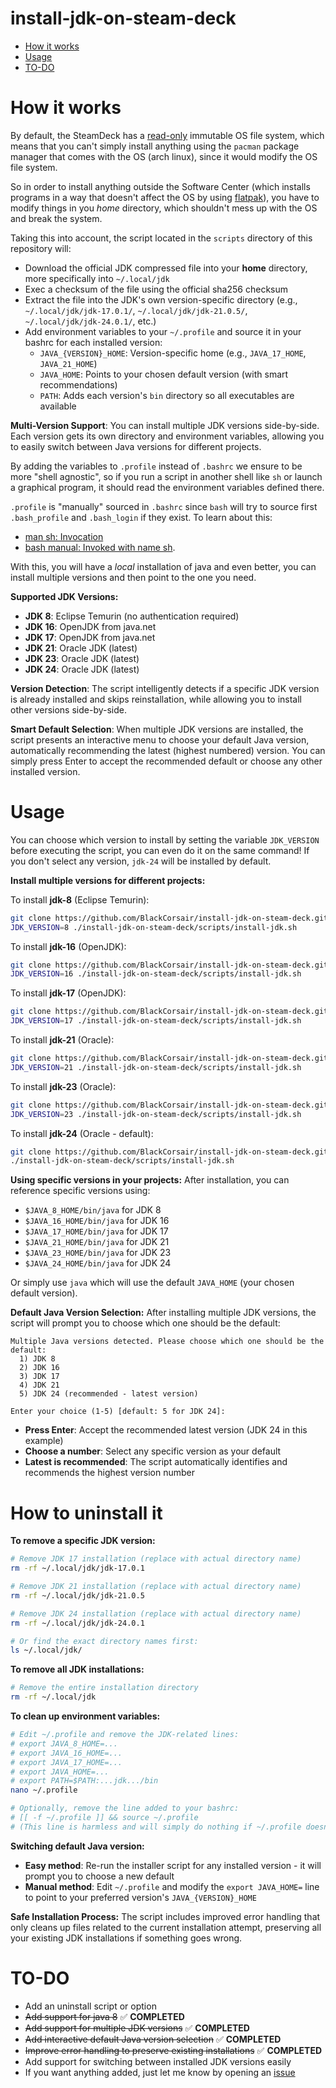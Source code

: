 install-jdk-on-steam-deck
=========================

<!--ts-->
* [How it works](#how-it-works)
* [Usage](#usage)
* [TO-DO](#to-do)
<!--te-->

How it works
============
By default, the SteamDeck has a [read-only][1] immutable OS file system, which means that you can't simply
install anything using the `pacman` package manager that comes with the OS (arch linux), since it would modify
the OS file system.

So in order to install anything outside the Software Center (which installs programs in a way that doesn't affect
the OS by using [flatpak][2]), you have to modify things in you *home* directory, which shouldn't mess up with the OS
and break the system.

Taking this into account, the script located in the `scripts` directory of this repository will:
* Download the official JDK compressed file into your **home** directory, more specifically into `~/.local/jdk`
* Exec a checksum of the file using the official sha256 checksum
* Extract the file into the JDK's own version-specific directory (e.g., `~/.local/jdk/jdk-17.0.1/`, `~/.local/jdk/jdk-21.0.5/`, `~/.local/jdk/jdk-24.0.1/`, etc.)
* Add environment variables to your `~/.profile` and source it in your bashrc for each installed version:
    * `JAVA_{VERSION}_HOME`: Version-specific home (e.g., `JAVA_17_HOME`, `JAVA_21_HOME`)
    * `JAVA_HOME`: Points to your chosen default version (with smart recommendations)
    * `PATH`: Adds each version's `bin` directory so all executables are available

**Multi-Version Support**: You can install multiple JDK versions side-by-side. Each version gets its own directory and environment variables, allowing you to easily switch between Java versions for different projects.

By adding the variables to `.profile` instead of `.bashrc` we ensure to be more "shell agnostic", so if you run
a script in another shell like `sh` or launch a graphical program, it should read the environment variables defined there.

`.profile` is "manually" sourced in `.bashrc` since `bash` will try to source first `.bash_profile` and `.bash_login` if they exist.
To learn about this:
* [man sh: Invocation][4]
* [bash manual: Invoked with name sh][5].

With this, you will have a *local* installation of java and even better, you can install multiple versions and then point
to the one you need.

**Supported JDK Versions:**
* **JDK 8**: Eclipse Temurin (no authentication required)
* **JDK 16**: OpenJDK from java.net
* **JDK 17**: OpenJDK from java.net
* **JDK 21**: Oracle JDK (latest)
* **JDK 23**: Oracle JDK (latest) 
* **JDK 24**: Oracle JDK (latest)

**Version Detection**: The script intelligently detects if a specific JDK version is already installed and skips reinstallation, while allowing you to install other versions side-by-side.

**Smart Default Selection**: When multiple JDK versions are installed, the script presents an interactive menu to choose your default Java version, automatically recommending the latest (highest numbered) version. You can simply press Enter to accept the recommended default or choose any other installed version.

Usage
=====

You can choose which version to install by setting the variable `JDK_VERSION` before executing the script, you can
even do it on the same command! If you don't select any version, `jdk-24` will be installed by default.

**Install multiple versions for different projects:**

To install **jdk-8** (Eclipse Temurin):
```bash
git clone https://github.com/BlackCorsair/install-jdk-on-steam-deck.git && \
JDK_VERSION=8 ./install-jdk-on-steam-deck/scripts/install-jdk.sh
```

To install **jdk-16** (OpenJDK):
```bash
git clone https://github.com/BlackCorsair/install-jdk-on-steam-deck.git && \
JDK_VERSION=16 ./install-jdk-on-steam-deck/scripts/install-jdk.sh
```

To install **jdk-17** (OpenJDK):
```bash
git clone https://github.com/BlackCorsair/install-jdk-on-steam-deck.git && \
JDK_VERSION=17 ./install-jdk-on-steam-deck/scripts/install-jdk.sh
```

To install **jdk-21** (Oracle):
```bash
git clone https://github.com/BlackCorsair/install-jdk-on-steam-deck.git && \
JDK_VERSION=21 ./install-jdk-on-steam-deck/scripts/install-jdk.sh
```

To install **jdk-23** (Oracle):
```bash
git clone https://github.com/BlackCorsair/install-jdk-on-steam-deck.git && \
JDK_VERSION=23 ./install-jdk-on-steam-deck/scripts/install-jdk.sh
```

To install **jdk-24** (Oracle - default):
```bash
git clone https://github.com/BlackCorsair/install-jdk-on-steam-deck.git && \
./install-jdk-on-steam-deck/scripts/install-jdk.sh
```

**Using specific versions in your projects:**
After installation, you can reference specific versions using:
- `$JAVA_8_HOME/bin/java` for JDK 8
- `$JAVA_16_HOME/bin/java` for JDK 16
- `$JAVA_17_HOME/bin/java` for JDK 17  
- `$JAVA_21_HOME/bin/java` for JDK 21
- `$JAVA_23_HOME/bin/java` for JDK 23
- `$JAVA_24_HOME/bin/java` for JDK 24

Or simply use `java` which will use the default `JAVA_HOME` (your chosen default version).

**Default Java Version Selection:**
After installing multiple JDK versions, the script will prompt you to choose which one should be the default:

```
Multiple Java versions detected. Please choose which one should be the default:
  1) JDK 8
  2) JDK 16
  3) JDK 17
  4) JDK 21
  5) JDK 24 (recommended - latest version)

Enter your choice (1-5) [default: 5 for JDK 24]: 
```

- **Press Enter**: Accept the recommended latest version (JDK 24 in this example)
- **Choose a number**: Select any specific version as your default
- **Latest is recommended**: The script automatically identifies and recommends the highest version number

How to uninstall it
===================

**To remove a specific JDK version:**
```bash
# Remove JDK 17 installation (replace with actual directory name)
rm -rf ~/.local/jdk/jdk-17.0.1

# Remove JDK 21 installation (replace with actual directory name)
rm -rf ~/.local/jdk/jdk-21.0.5

# Remove JDK 24 installation (replace with actual directory name)
rm -rf ~/.local/jdk/jdk-24.0.1

# Or find the exact directory names first:
ls ~/.local/jdk/
```

**To remove all JDK installations:**
```bash
# Remove the entire installation directory
rm -rf ~/.local/jdk
```

**To clean up environment variables:**
```bash
# Edit ~/.profile and remove the JDK-related lines:
# export JAVA_8_HOME=...
# export JAVA_16_HOME=...
# export JAVA_17_HOME=...  
# export JAVA_HOME=...
# export PATH=$PATH:...jdk.../bin
nano ~/.profile

# Optionally, remove the line added to your bashrc:
# [[ -f ~/.profile ]] && source ~/.profile
# (This line is harmless and will simply do nothing if ~/.profile doesn't exist)
```

**Switching default Java version:**
- **Easy method**: Re-run the installer script for any installed version - it will prompt you to choose a new default
- **Manual method**: Edit `~/.profile` and modify the `export JAVA_HOME=` line to point to your preferred version's `JAVA_{VERSION}_HOME`

**Safe Installation Process:**
The script includes improved error handling that only cleans up files related to the current installation attempt, preserving all your existing JDK installations if something goes wrong.

TO-DO
=====

* Add an uninstall script or option
* ~~Add support for java 8~~ ✅ **COMPLETED**
* ~~Add support for multiple JDK versions~~ ✅ **COMPLETED**
* ~~Add interactive default Java version selection~~ ✅ **COMPLETED**
* ~~Improve error handling to preserve existing installations~~ ✅ **COMPLETED**
* Add support for switching between installed JDK versions easily
* If you want anything added, just let me know by opening an [issue][3]

[1]: https://partner.steamgames.com/doc/steamdeck/faq
[2]: https://www.flatpak.org/
[3]: https://github.com/BlackCorsair/install-jdk-on-steam-deck/issues/new
[4]: https://man.freebsd.org/cgi/man.cgi?query=sh&manpath=Unix+Seventh+Edition
[5]: https://www.gnu.org/savannah-checkouts/gnu/bash/manual/bash.html#Bash-Startup-Files
